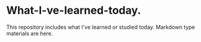 # What-I-ve-learned-today.
This repository includes what I've learned or studied today. Markdown type materials are here.

